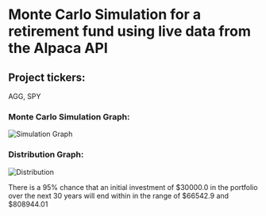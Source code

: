 # Monte Carlo Simulation for a retirement fund using live data from the Alpaca API

## Project tickers:

AGG, SPY

### Monte Carlo Simulation Graph:

![Simulation Graph](../Resources/simulation.png)

### Distribution Graph:

![Distribution](../Resources/distribution.png)

There is a 95% chance that an initial investment of $30000.0 in the portfolio over the next 30 years will end within in the range of $66542.9 and $808944.01


